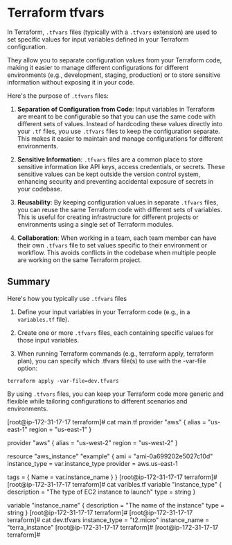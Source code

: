 # Terraform tfvars

In Terraform, `.tfvars` files (typically with a `.tfvars` extension) are used to set specific values for input variables defined in your Terraform configuration. 

They allow you to separate configuration values from your Terraform code, making it easier to manage different configurations for different environments (e.g., development, staging, production) or to store sensitive information without exposing it in your code.

Here's the purpose of `.tfvars` files:

1. **Separation of Configuration from Code**: Input variables in Terraform are meant to be configurable so that you can use the same code with different sets of values. Instead of hardcoding these values directly into your `.tf` files, you use `.tfvars` files to keep the configuration separate. This makes it easier to maintain and manage configurations for different environments.

2. **Sensitive Information**: `.tfvars` files are a common place to store sensitive information like API keys, access credentials, or secrets. These sensitive values can be kept outside the version control system, enhancing security and preventing accidental exposure of secrets in your codebase.

3. **Reusability**: By keeping configuration values in separate `.tfvars` files, you can reuse the same Terraform code with different sets of variables. This is useful for creating infrastructure for different projects or environments using a single set of Terraform modules.

4. **Collaboration**: When working in a team, each team member can have their own `.tfvars` file to set values specific to their environment or workflow. This avoids conflicts in the codebase when multiple people are working on the same Terraform project.

## Summary

Here's how you typically use `.tfvars` files

1. Define your input variables in your Terraform code (e.g., in a `variables.tf` file).

2. Create one or more `.tfvars` files, each containing specific values for those input variables.

3. When running Terraform commands (e.g., terraform apply, terraform plan), you can specify which .tfvars file(s) to use with the -var-file option:

```
terraform apply -var-file=dev.tfvars
```

By using `.tfvars` files, you can keep your Terraform code more generic and flexible while tailoring configurations to different scenarios and environments.



[root@ip-172-31-17-17 terraform]# cat main.tf 
provider "aws" {
  alias = "us-east-1"
  region = "us-east-1"
}

provider "aws" {
  alias = "us-west-2"
  region = "us-west-2"
}

resource "aws_instance" "example" {
  ami = "ami-0a699202e5027c10d"
  instance_type = var.instance_type
  provider = aws.us-east-1

  tags = {
    Name = var.instance_name
  }
}
[root@ip-172-31-17-17 terraform]# 
[root@ip-172-31-17-17 terraform]# cat varibles.tf 
variable "instance_type" {
  description = "The type of EC2 instance to launch"
  type        = string
}

variable "instance_name" {
  description = "The name of the instance"
  type        = string
}
[root@ip-172-31-17-17 terraform]# 
[root@ip-172-31-17-17 terraform]# cat dev.tfvars 
instance_type = "t2.micro"
instance_name = "terra_instance"
[root@ip-172-31-17-17 terraform]# 
[root@ip-172-31-17-17 terraform]# 
